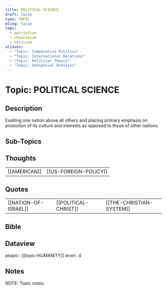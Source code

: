 ```yaml
---
title: POLITICAL SCIENCE
draft: false
type: TOPIC
mling: false
tags:
  - patriotism
  - chauvinism
  - nativism
aliases:
  - "Topic: Comparative Politics"
  - "Topic: International Relations"
  - "Topic: Political Theory"
  - "Topic: Geospacial Analysis"
---
```

# Topic: POLITICAL SCIENCE
## Description
Exalting one nation above all others and placing primary emphasis on promotion of its culture and interests as opposed to those of other nations.

## Sub-Topics


## Thoughts

|     |     |
| --- | --- |
| [[AMERICAN]] | [[US-FOREIGN-POLICY]] |

## Quotes
|     |     |     |
| --- | --- | --- |
| [[NATION-OF-ISRAEL]] | [[POLITICAL-CHRIST]] | [[THE-CHRISTIAN-SYSTEM]] |

## Bible


## Dataview
ptopic:: [[topic-HUMANITY]]
level:: 4

## Notes
NOTE: Topic notes.